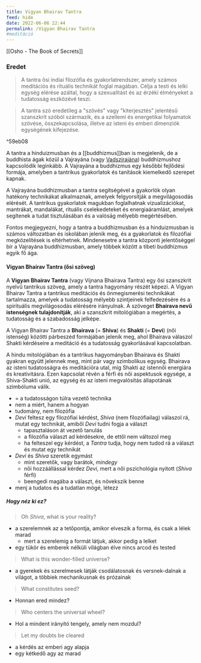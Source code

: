 ```yaml
---
title: Vigyan Bhairav Tantra
feed: hide
date: 2022-06-06 22:44
permalink: /Vigyan Bhairav Tantra
#meditáció
---
```

[[Osho - The Book of Secrets]]

### Eredet

> A tantra ősi indiai filozófia és gyakorlatrendszer, amely számos meditációs és rituális technikát foglal magában. Célja a testi és lelki egység elérése azáltal, hogy a szexualitást és az érzéki élményeket a tudatosság eszközévé teszi.

> A tantra szó eredetileg a "szövés" vagy "kiterjesztés" jelentésű szanszkrit szóból származik, és a szellemi és energetikai folyamatok szövése, összekapcsolása, illetve az isteni és emberi dimenziók egységének kifejezése.

^59eb08

A tantra a hinduizmusban és a [[buddhizmus]]ban is megjelenik, de a buddhista ágak közül a Vajrayána (vagy [Vadszjrajána](buddhizmus#^Vadszjrajána)) buddhizmushoz kapcsolódik leginkább. A Vajrayána a buddhizmus egy későbbi fejlődési formája, amelyben a tantrikus gyakorlatok és tanítások kiemelkedő szerepet kapnak.

A Vajrayána buddhizmusban a tantra segítségével a gyakorlók olyan hatékony technikákat alkalmaznak, amelyek felgyorsítják a megvilágosodás elérését. A tantrikus gyakorlatok magukban foglalhatnak vizualizációkat, mantrákat, mandalákat, rituális cselekedeteket és energiaáramlást, amelyek segítenek a tudat tisztulásában és a valóság mélyebb megértésében.

Fontos megjegyezni, hogy a tantra a buddhizmusban és a hinduizmusban is számos változatban és iskolában jelenik meg, és a gyakorlatok és filozófiai megközelítések is eltérhetnek. Mindenesetre a tantra központi jelentőséggel bír a Vajrayána buddhizmusban, amely többek között a tibeti buddhizmus egyik fő ága.

#### Vigyan Bhairav Tantra (ősi szöveg)

A **Vigyan Bhairav Tantra** (vagy Vijnana Bhairava Tantra) egy ősi szanszkrit nyelvű tantrikus szöveg, amely a tantra hagyomány részét képezi. A Vigyan Bhairav Tantra a tantrikus meditációs és önmegismerési technikákat tartalmazza, amelyek a tudatosság mélyebb szintjeinek felfedezésére és a spirituális megvilágosodás elérésére irányulnak. A szöveget **Bhairava nevű istenségnek tulajdonítják**, aki a szanszkrit mitológiában a megértés, a tudatosság és a szabadosság jelképe.

A Vigyan Bhairav Tantra a **Bhairava** (= **Shiva**) és **Shakti** (= **Devi**) (női istenség) közötti párbeszéd formájában jelenik meg, ahol Bhairava válaszol Shakti kérdéseire a meditáció és a tudatosság gyakorlásával kapcsolatban.

A hindu mitológiában és a tantrikus hagyományban Bhairava és Shakti gyakran együtt jelennek meg, mint pár vagy szimbolikus egység. Bhairava az isteni tudatosságra és meditációra utal, míg Shakti az istennői energiára és kreativitásra. Ezen kapcsolat révén a férfi és női aspektusok egysége, a Shiva-Shakti unió, az egység és az isteni megvalósítás állapotának szimbóluma válik.

- = a tudatosságon túlra vezető technika
- nem a miért, hanem a hogyan
- tudomány, nem filozófia
- *Devi* feltesz egy filozófiai kérdést, *Shiva* (nem filozófiailag) válaszol rá, mutat egy technikát, amiből *Devi* tudni fogja a választ
	- tapasztaláson át vezető tanulás
	- a filozófia választ ad kérdésekre, de ettől nem változol meg
	- ha felteszel egy kérdést, a *Tantra* tudja, hogy nem tudod rá a választ és mutat egy technikát
- *Devi* és *Shiva* szeretik egymást
	- mint szeretők, vagy barátok, *mindegy*
	- női hozzáállással kérdez *Devi*, mert a női pszichológia nyitott (*Shiva* férfi)
	- beengedi magába a választ, és növekszik benne
- menj a tudatos és a tudatlan mögé, létezz

##### Hogy néz ki ez?

> Oh *Shiva*, what is your reality?
- a szerelemnek az a tetőpontja, amikor elveszik a forma, és csak a lélek marad
	- mert a szerelemig a formát látjuk, akkor pedig a lelket
- egy tükör és emberek nélküli világban élve nincs arcod és tested

> What is this wonder-filled universe?
- a gyerekek és szerelmesek látják csodálatosnak és versnek-dalnak a világot, a többiek mechanikusnak és prózainak

> What constitutes seed?
- Honnan ered mindez?

> Who centers the universal wheel?
- Hol a mindent irányító tengely, amely nem mozdul?

> Let my doubts be cleared
- a kérdés az emberi agy alapja
- egy kétkedő agy az marad

